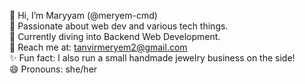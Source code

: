 👋 Hi, I’m Maryyam (@meryem-cmd)  
👀 Passionate about web dev and various tech things.  
🌱 Currently diving into Backend Web Development.  
💌 Reach me at: tanvirmeryem2@gmail.com  
✨ Fun fact: I also run a small handmade jewelry business on the side!  
😄 Pronouns: she/her


<!---
meryem-cmd/meryem-cmd is a ✨ special ✨ repository because its `README.md` (this file) appears on your GitHub profile.
You can click the Preview link to take a look at your changes.
--->
